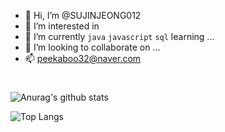 
 - 👋 Hi, I’m @SUJINJEONG012 
 - 👀 I’m interested in 
 - 🌱 I’m currently `java` `javascript` `sql` learning ...
 - 💞️ I’m looking to collaborate on ...
 - 📫 peekaboo32@naver.com
 
#



 
![Anurag's github stats](https://github-readme-stats.vercel.app/api?username=SUJINJEONG012&show_icons=true&theme=tokyonight)

![Top Langs](https://github-readme-stats.vercel.app/api/top-langs/?username=SUJINJEONG012&layout=compact&theme=tokyonight)


